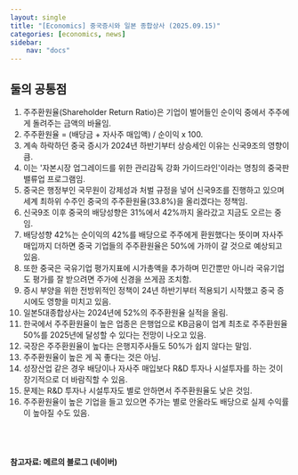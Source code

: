 ```yaml
---
layout: single
title: "[Economics] 중국증시와 일본 종합상사 (2025.09.15)"
categories: [economics, news]
sidebar:
    nav: "docs"
---
```


## 둘의 공통점
1. 주주환원율(Shareholder Return Ratio)은 기업이 벌어들인 순이익 중에서 주주에게 돌려주는 금액의 바율임.
1. 주주환원율 = (배당금 + 자사주 매입액) / 순이익 x 100.
1. 계속 하락하던 중국 증시가 2024년 하반기부터 상승세인 이유는 신국9조의 영향이 큼.
1. 이는 '자본시장 업그레이드를 위한 관리감독 강화 가이드라인'이라는 명칭의 중국판 밸류업 프로그램임.
1. 중국은 행정부인 국무원이 강제성과 처벌 규정을 넣어 신국9조를 진행하고 있으며 세계 최하위 수주인 중국의 주주환원율(33.8%)을 올리겠다는 정책임.
1. 신국9조 이후 중국의 배당성향은 31%에서 42%까지 올라갔고 지금도 오르는 중임.
1. 배당성향 42%는 순이익의 42%를 배당으로 주주에게 환원했다는 뜻이며 자사주 매입까지 더하면 중국 기업들의 주주환원율은 50%에 가까이 갈 것으로 예상되고 있음.
1. 또한 중국은 국유기업 평가지표에 시가총액을 추가하며 민간뿐만 아니라 국유기업도 평가를 잘 받으려면 주가에 신경을 쓰게끔 조치함.
1. 증시 부양을 위한 전방위적인 정책이 24년 하반기부터 적용되기 시작했고 중국 증시에도 영향을 미치고 있음.
1. 일본5대종합상사는 2024년에 52%의 주주환원율 실적을 올림.
1. 한국에서 주주환원율이 높은 업종은 은행업으로 KB금융이 업계 최초로 주주환원율 50%를 2025년에 달성할 수 있다는 전망이 나오고 있음.
1. 국장은 주주환원율이 높다는 은행지주사들도 50%가 쉽지 않다는 말임.
1. 주주환원율이 높은 게 꼭 좋다는 것은 아님.
1. 성장산업 같은 경우 배당이나 자사주 매입보다 R&D 투자나 시설투자를 하는 것이 장기적으로 더 바람직할 수 있음.
1. 문제는 R&D 투자나 시설투자도 별로 안하면서 주주환원율도 낮은 것임.
1. 주주환원율이 높은 기업을 들고 있으면 주가는 별로 안올라도 배당으로 실제 수익률이 높아질 수도 있음.




<br/>
<br/>

#### 참고자료: 메르의 블로그 (네이버)